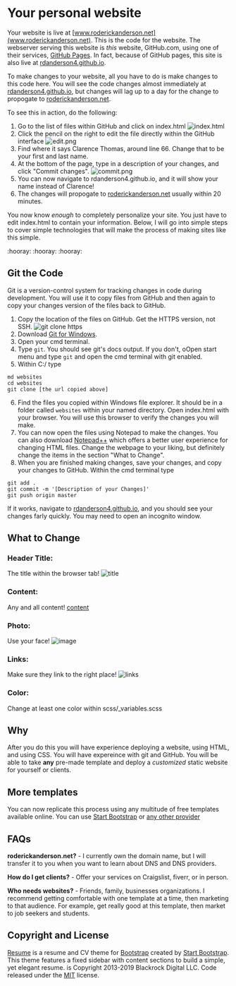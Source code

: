 # Your personal website

Your website is live at [www.roderickanderson.net](www.roderickanderson.net). This is the code for the website. The webserver serving this website is _this_ website, GitHub.com, using one of their services, [GitHub Pages](https://pages.github.com/). In fact, because of GitHub pages, this site is also live at [rdanderson4.github.io](https://rdanderson4.github.io).

To make changes to your website, all you have to do is make changes to this code here. You will see the code changes almost immediately at [rdanderson4.github.io](https://rdanderson4.github.io), but changes will lag up to a day for the change to propogate to [roderickanderson.net](www.roderickanderson.net).

To see this in action, do the following:

1. Go to the list of files within GitHub and click on index.html ![index.html](readme/index.png)
2. Click the pencil on the right to edit the file directly within the GitHub interface ![edit.png](readme/edit.png)
3. Find where it says Clarence Thomas, around line 66. Change that to be your first and last name.
4. At the bottom of the page, type in a description of your changes, and click "Commit changes". ![commit.png](readme/commit.png)
5. You can now navigate to rdanderson4.github.io, and it will show your name instead of Clarence!
6. The changes will propogate to [roderickanderson.net](roderickanderson.net) usually within 20 minutes.

You now know _enough_ to completely personalize your site. You just have to edit index.html to contain your information. Below, I will go into simple steps to cover simple technologies that will make the process of making sites like this simple.

:hooray: :hooray: :hooray:

## Git the Code
Git is a version-control system for tracking changes in code during development. You will use it to copy files from GitHub and then again to copy your changes version of the files back to GitHub.

1. Copy the location of the files on GitHub. Get the HTTPS version, not SSH. ![git clone https](readme/git-clone.png)
2. Download [Git for Windows](https://git-scm.com/download/win).
3. Open your cmd terminal.
4. Type `git`. You should see git's docs output. If you don't, oOpen start menu and type `git` and open the cmd terminal with git enabled.
5. Within C:/ type
```
md websites
cd websites
git clone [the url copied above]
```
6. Find the files you copied within Windows file explorer. It should be in a folder called `websites` within your named directory. Open index.html with your browser. You will use this browser to verify the changes you will make.
6. You can now open the files using Notepad to make the changes. You can also download [Notepad++](https://notepad-plus-plus.org/download/v7.7.1.html) which offers a better user experience for changing HTML files. Change the webpage to your liking, but definitely change the items in the section "What to Change".
7. When you are finished making changes, save your changes, and copy your changes to GitHub. Within the cmd terminal type
```
git add .
git commit -m '[Description of your Changes]'
git push origin master
```

If it works, navigate to [rdanderson4.github.io](rdanderson4.github.io), and you should see your changes farly quickly. You may need to open an incognito window.

## What to Change
### Header Title:
The title within the browser tab! ![title](readme/title.png)
### Content:
Any and all content! [content](readme/content.png)
### Photo:
Use your face! ![image](readme/image.png)
### Links:
Make sure they link to the right place! ![links](readme/links.png)
### Color:
Change at least one color within scss/_variables.scss

## Why
After you do this you will have experience deploying a website, using HTML, and using CSS. You will have expereince with git and GitHub. You will be able to take **any** pre-made template and deploy a _customized_ static website for yourself or clients.

## More templates
You can now replicate this process using any multitude of free templates available online. You can use [Start Bootstrap](https://startbootstrap.com) or [any other provider](https://www.google.com/search?q=free+bootstrap+templates)

## FAQs
**roderickanderson.net?** - I currently own the domain name, but I will transfer it to you when you want to learn about DNS and DNS providers.

**How do I get clients?** - Offer your services on Craigslist, fiverr, or in person.

**Who needs websites?** - Friends, family, businesses organizations. I recommend getting comfortable with one template at a time, then marketing to that audience. For example, get really good at this template, then market to job seekers and students.

## Copyright and License
[Resume](https://startbootstrap.com/template-overviews/resume/) is a resume and CV theme for [Bootstrap](http://getbootstrap.com/) created by [Start Bootstrap](http://startbootstrap.com/). This theme features a fixed sidebar with content sections to build a simple, yet elegant resume. is Copyright 2013-2019 Blackrock Digital LLC. Code released under the [MIT](https://github.com/BlackrockDigital/startbootstrap-resume/blob/gh-pages/LICENSE) license.
